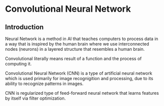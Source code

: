 # Convolutional Neural Network

## Introduction

Neural Network is a method in AI that teaches computers to process data in a way that is inspired by the human brain where we use interconnected nodes (neurons)  in a layered structure that resembles a human brain.

Convolutional literally means result of a function and the process of computing it.

Convolutional Neural Network (CNN) is a type of artificial neural network which is used primarily for image recognigition and processing, due to its ability to recognize patterns in images.

CNN is regularized type of feed-forward neural network that learns features by itself via filter optimization.

